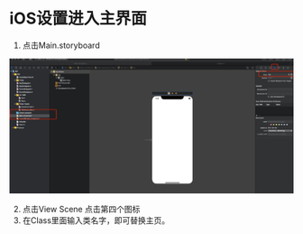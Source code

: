 # iOS设置进入主界面

1. 点击Main.storyboard

![avatar](./image3/1.jpeg)

2. 点击View Scene 点击第四个图标
3. 在Class里面输入类名字，即可替换主页。